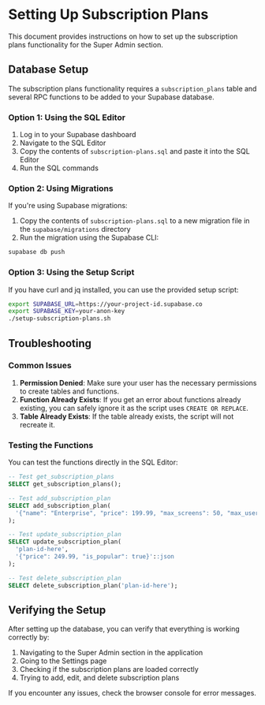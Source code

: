 # Setting Up Subscription Plans

This document provides instructions on how to set up the subscription plans functionality for the Super Admin section.

## Database Setup

The subscription plans functionality requires a `subscription_plans` table and several RPC functions to be added to your Supabase database.

### Option 1: Using the SQL Editor

1. Log in to your Supabase dashboard
2. Navigate to the SQL Editor
3. Copy the contents of `subscription-plans.sql` and paste it into the SQL Editor
4. Run the SQL commands

### Option 2: Using Migrations

If you're using Supabase migrations:

1. Copy the contents of `subscription-plans.sql` to a new migration file in the `supabase/migrations` directory
2. Run the migration using the Supabase CLI:

```bash
supabase db push
```

### Option 3: Using the Setup Script

If you have curl and jq installed, you can use the provided setup script:

```bash
export SUPABASE_URL=https://your-project-id.supabase.co
export SUPABASE_KEY=your-anon-key
./setup-subscription-plans.sh
```

## Troubleshooting

### Common Issues

1. **Permission Denied**: Make sure your user has the necessary permissions to create tables and functions.
2. **Function Already Exists**: If you get an error about functions already existing, you can safely ignore it as the script uses `CREATE OR REPLACE`.
3. **Table Already Exists**: If the table already exists, the script will not recreate it.

### Testing the Functions

You can test the functions directly in the SQL Editor:

```sql
-- Test get_subscription_plans
SELECT get_subscription_plans();

-- Test add_subscription_plan
SELECT add_subscription_plan(
  '{"name": "Enterprise", "price": 199.99, "max_screens": 50, "max_users": 100, "description": "For large organizations", "features": ["Unlimited storage", "24/7 support", "Custom integrations"]}'::json
);

-- Test update_subscription_plan
SELECT update_subscription_plan(
  'plan-id-here',
  '{"price": 249.99, "is_popular": true}'::json
);

-- Test delete_subscription_plan
SELECT delete_subscription_plan('plan-id-here');
```

## Verifying the Setup

After setting up the database, you can verify that everything is working correctly by:

1. Navigating to the Super Admin section in the application
2. Going to the Settings page
3. Checking if the subscription plans are loaded correctly
4. Trying to add, edit, and delete subscription plans

If you encounter any issues, check the browser console for error messages.
